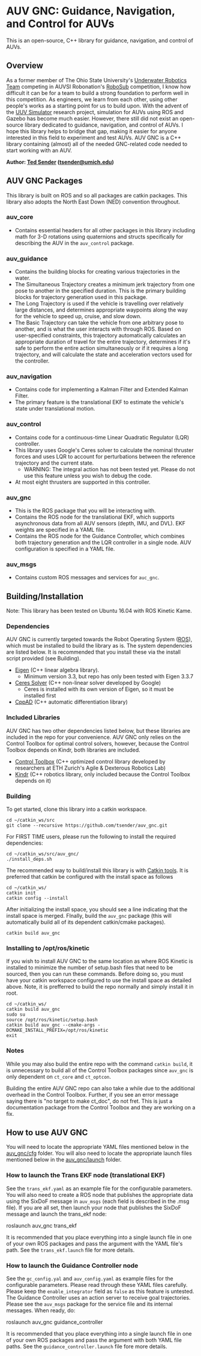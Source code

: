 AUV GNC: Guidance, Navigation, and Control for AUVs
===============================================================
This is an open-source, C++ library for guidance, navigation, and control of AUVs.

## Overview
As a former member of The Ohio State University's [Underwater Robotics Team](https://uwrt.engineering.osu.edu/) competing in AUVSI Robonation's [RoboSub](https://www.robonation.org/competition/robosub) competition, I know how difficult it can be for a team to build a strong foundation to perform well in this competition. As engineers, we learn from each other, using other people's works as a starting point for us to build upon. With the advent of the [UUV Simulator](https://github.com/uuvsimulator/uuv_simulator) research project, simulation for AUVs using ROS and Gazebo has become much easier. However, there still did not exist an open-source library dedicated to guidance, navigation, and control of AUVs. I hope this library helps to bridge that gap, making it easier for anyone interested in this field to experiment and test AUVs. AUV GNC is a C++ library containing (almost) all of the needed GNC-related code needed to start working with an AUV.

**Author: [Ted Sender](https://github.com/tsender) (tsender@umich.edu)**

## AUV GNC Packages
This library is built on ROS and so all packages are catkin packages. This library also adopts the North East Down (NED) convention throughout.

### auv_core
- Contains essential headers for all other packages in this library including math for 3-D rotations using quaternions and structs specifically for describing the AUV in the `auv_control` package.

### auv_guidance
- Contains the building blocks for creating various trajectories in the water. 
- The Simultaneous Trajectory creates a minimum jerk trajectory from one pose to another in the specified duration. This is the primary building blocks for trajectory generation used in this package.
- The Long Trajectory is used if the vehicle is travelling over relatively large distances, and determines appropriate waypoints along the way for the vehicle to speed up, cruise, and slow down.
- The Basic Trajectory can take the vehicle from one arbitrary pose to another, and is what the user interacts with through ROS. Based on user-specified constraints, this trajectory automatically calculates an appropriate duration of travel for the entire trajectory, determines if it's safe to perform the entire action simultaneously or if it requires a long trajectory, and will calculate the state and acceleration vectors used for the controller.

### auv_navigation
- Contains code for implementing a Kalman Filter and Extended Kalman Filter.
- The primary feature is the translational EKF to estimate the vehicle's state under translational motion.

### auv_control
- Contains code for a continuous-time Linear Quadratic Regulator (LQR) controller.
- This library uses Google's Ceres solver to calculate the nominal thruster forces and uses LQR to account for perturbations between the reference trajectory and the current state.
   - WARNING: The integral action has not been tested yet. Please do not use this feature unless you wish to debug the code.
- At most eight thrusters are supported in this controller.

### auv_gnc
- This is the ROS package that you will be interacting with. 
- Contains the ROS node for the translational EKF, which supports asynchronous data from all AUV sensors (depth, IMU, and DVL). EKF weights are specified in a YAML file.
- Contains the ROS node for the Guidance Controller, which combines both trajectory generation and the LQR controller in a single node. AUV configuration is specified in a YAML file.

### auv_msgs
- Contains custom ROS messages and services for `auc_gnc`.

## Building/Installation
Note: This library has been tested on Ubuntu 16.04 with ROS Kinetic Kame.

### Dependencies
AUV GNC is currently targeted towards the Robot Operating System ([ROS](https://www.ros.org/)), which must be installed to build the library as is. The system dependencies are listed below. It is recommended that you install these via the install script provided (see Building).
* [Eigen](https://eigen.tuxfamily.org/dox/GettingStarted.html)  (C++ linear algebra library).
    * Minimum version 3.3, but repo has only been tested with Eigen 3.3.7
* [Ceres Solver](http://ceres-solver.org/) (C++ non-linear solver developed by Google)
    * Ceres is installed with its own version of Eigen, so it must be installed first
* [CppAD](https://coin-or.github.io/CppAD/doc/cppad.htm) (C++ automatic differentiation library)

### Included Libraries
AUV GNC has two other dependencies listed below, but these libraries are included in the repo for your convenience. AUV GNC only relies on the Control Toolbox for optimal control solvers, however, because the Control Toolbox depends on Kindr, both libraries are included.
* [Control Toolbox](https://github.com/ethz-adrl/control-toolbox) (C++ optimized control library developed by researchers at ETH Zurich's Agile & Dexterous Robotics Lab)
* [Kindr](https://github.com/ANYbotics/kindr) (C++ robotics library, only included because the Control Toolbox depends on it)

### Building
To get started, clone this library into a catkin workspace.

    cd ~/catkin_ws/src
    git clone --recursive https://github.com/tsender/auv_gnc.git

For FIRST TIME users, please run the following to install the required dependencies:

    cd ~/catkin_ws/src/auv_gnc/
    ./install_deps.sh
   
The recommended way to build/install this library is with [Catkin tools](https://catkin-tools.readthedocs.io/en/latest/installing.html). It is preferred that catkin be configured with the install space as follows

    cd ~/catkin_ws/
    catkin init
    catkin config --install

After initializing the install space, you should see a line indicating that the install space is merged. FInally, build the `auv_gnc` package (this will automatically build all of its dependent catkin/cmake packages).

    catkin build auv_gnc

### Installing to /opt/ros/kinetic
If you wish to install AUV GNC to the same location as where ROS Kinetic is installed to minimize the number of setup.bash files that need to be sourced, then you can run these commands. Before doing so, you must have your catkin workspace configured to use the install space as detailed above. Note, it is prefferred to build the repo normally and simply install it in root.

    cd ~/catkin_ws/
    catkin build auv_gnc
    sudo su
    source /opt/ros/kinetic/setup.bash
    catkin build auv_gnc --cmake-args -DCMAKE_INSTALL_PREFIX=/opt/ros/kinetic
    exit

### Notes
While you may also build the entire repo with the command `catkin build`, it is unnecessary to build all of the Control Toolbox packages since `auv_gnc` is only dependent on `ct_core` and `ct_optcon`. 

Building the entire AUV GNC repo can also take a while due to the additional overhead in the Control Toolbox. Further, if you see an error message saying there is "no target to make ct_doc", do not fret. This is just a documentation package from the Control Toolbox and they are working on a fix.

## How to use AUV GNC
You will need to locate the appropriate YAML files mentioned below in the [auv_gnc/cfg](https://github.com/tsender/auv_gnc/tree/master/auv_gnc/cfg) folder.
You will also need to locate the appropriate launch files mentioned below in the [auv_gnc/launch](https://github.com/tsender/auv_gnc/tree/master/auv_gnc/launch) folder.

### How to launch the Trans EKF node (translational EKF)
See  the `trans_ekf.yaml` as an example file for the configurable parameters. You will also need to create a ROS node that publishes the appropriate data using the SixDoF message in `auv_msgs` (each field is described in the .msg file). If you are all set, then launch your node that publishes the SixDoF message and launch the trans_ekf node:

   roslaunch auv_gnc trans_ekf
   
It is recommended that you place everything into a single launch file in one of your own ROS packages and pass the argument with the YAML file's path. See the `trans_ekf.launch` file for more details.

### How to launch the Guidance Controller node
See  the `gc_config.yal` and `auv_config.yaml` as example files for the configurable parameters. Please read through these YAML files carefully. Please keep the `enable_integrator` field as `false` as this feature is untested. The Guidance Controller uses an action server to receive goal trajectories. Please see the `auv_msgs` package for the service file and its internal messages. When ready, do:

   roslaunch auv_gnc guidance_controller
   
It is recommended that you place everything into a single launch file in one of your own ROS packages and pass the argument with both YAML file paths. See the `guidance_controller.launch` file fore more details.
